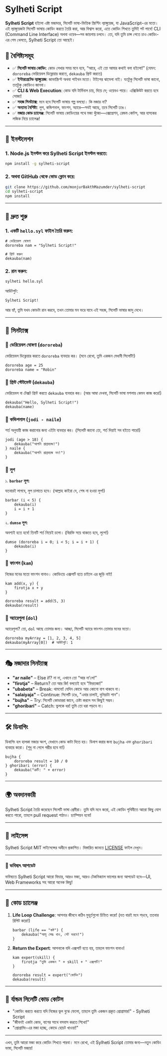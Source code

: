 
# Sylheti Script

**Sylheti Script** হইলো এক্টা মজাদার, সিলেটি ভাষা-ভিত্তিক স্ক্রিপ্টিং ল্যাঙ্গুয়েজ, যা JavaScript-এর মতো। এই ল্যাঙ্গুয়েজটা সিলেটি ভাষায় কোডিং করতে তৈরি করা, আর বিশ্বাস করো, এতে কোডিং শিখতে তুমিই পট পাবে! CLI (Command Line Interface) অথবা ওয়েব—সব জায়গায় চলবে। তো, যদি তুমি চান্স পেতে চাও কোডিং-এর গেম খেলতে, Sylheti Script তো আছেই।

## 📌 বৈশিষ্ট্যসমূহ
- ✅ **সিলেটি ভাষায় কোডিং**: কোড লেখার সময় মনে হবে, “আরে, এই তো আমার কথাই বলা হইলো!” (যেমন: `dororeba` ভেরিয়েবল ডিক্লেয়ার করতে, `dekauba` প্রিন্ট করতে)
- ✅ **ইন্টারপ্রেটেড ল্যাঙ্গুয়েজ**: জাভাস্ক্রিপ্ট অথবা পাইথন মতো। টাইপের ঝামেলা নাই। যতটুকু সিলেটি ভাষা জানো, ততটুকু কোডিংও জানবা।
- ✅ **CLI & Web Execution**: কোড যদি টার্মিনাল চায়, দিয়ে দে; ওয়েবও পারে। এক্সিকিউট করতে হবে সোজা!
- ✅ **সহজ সিনট্যাক্স**: মনে হবে সিলেটি ভাষায় গল্প বলছো। কি মজার না?
- ✅ **অন্যান্য বৈশিষ্ট্য**: লুপ, কন্ডিশনাল, ফাংশন, অ্যারে—সবই আছে, তবে সিলেটি ঢঙে।
- ✅ **মজার কোড চ্যালেঞ্জ**: সিলেটি ভাষায় কোডিংয়ের পথে মজা খুঁজো—এক্সপ্রেশন, রেন্ডম কোটস, আর হাস্যকর লজিক নিয়ে চ্যালেঞ্জ!

---

## 🔧 ইনস্টলেশন

### 1. Node.js ইনস্টল করে Sylheti Script ইনস্টল করতে:

```sh
npm install -g sylheti-script
```

### 2. অথবা GitHub থেকে কোড ক্লোন করে:

```sh
git clone https://github.com/monjurBakthMazumder/sylheti-script
cd sylheti-script
npm install
```

---

## 🚀 দ্রুত শুরু

### 1. একটি `hello.syl` ফাইল তৈরি করুন:

```sylheti
# ভেরিয়েবল ঘোষণা
dororeba nam = "Sylheti Script!"

# প্রিন্ট করুন
dekauba(nam)
```

### 2. রান করুন:

```sh
sylheti hello.syl
```

আউটপুট:
```sh
Sylheti Script!
```

আর হ্যাঁ, তুমি যখন কোডটা রান করবে, তখন তোমার মন ভরে যাবে এই সহজ, সিলেটি ভাষার জাদু দেখে।

---

## 📜 সিনট্যাক্স

### 🔹 **ভেরিয়েবল ঘোষণা (`dororeba`)**

ভেরিয়েবল ডিক্লেয়ার করতে `dororeba` ব্যবহার কর। (মনে রেখো, তুমি একজন মেধাবী সিলেটি!)

```sylheti
dororeba age = 25
dororeba name = "Robin"
```

### 🔹 **প্রিন্ট স্টেটমেন্ট (`dekauba`)**

ভেরিয়েবল বা টেক্সট প্রিন্ট করতে `dekauba` ব্যবহার কর। (আর আম্বা দেখবা, সিলেটি ভাষা মশলায় কেমন কাজ করে!)

```sylheti
dekauba("Hello, Sylheti Script!")
dekauba(name)
```

### 🔹 **কন্ডিশনাল (`jodi - naile`)**

শর্ত অনুযায়ী কাজ করানোর জন্য এইটা ব্যবহার কর। (সিলেটি জানো তো, শর্ত দিয়াই সব হইতে পারে!)

```sylheti
jodi (age > 18) {
    dekauba("আপনি প্রাপ্তবয়স্ক!")
} naile {
    dekauba("আপনি প্রাপ্তবয়স্ক নন!")
}
```

### 🔹 **লুপ**

১. **`barbar` লুপ:**

যতবারই লাগবে, লুপ চালাতে হবে। (আল্লাহ কাইরা দে, শেষ না হওয়া লুপ!)

```sylheti
barbar (i < 5) {
    dekauba(i)
    i = i + 1
}
```

২. **`dumse` লুপ:**

অবশ্যই হতে হবে! তিনটি শর্ত নিয়েই চলো। (বিরক্তি সয়ে থাকতে হবে, লুপে!)

```sylheti
dumse (dororeba i = 0; i < 5; i = i + 1) {
    dekauba(i)
}
```

### 🔹 **ফাংশন (`kam`)**

নিজের মনের মতো ফাংশন বানাও। কোডিংয়ে এক্সপার্ট হতে চাইলে এর জুড়ি নাই!

```sylheti
kam add(x, y) {
    firotja x + y
}

dororeba result = add(5, 3)
dekauba(result)
```

### 🔹 **অ্যারেগুলা (`dol`)**

অ্যারেগুলা? তো, `dol` আছে তোমার জন্য। আচ্ছা, সিলেটি অ্যারে ফাংশন তোমার মনের মতো।

```sylheti
dororeba myArray = [1, 2, 3, 4, 5]
dekauba(myArray[0])  # আউটপুট: 1
```

---

## 🎭 মজাদার সিনট্যাক্স
- **"ar naile"** – Else if? না না, এখানে তো “আর না’লে!”
- **"firotja"** – Return? তো আর কি! বলতেই হবে “ফিরতজা!”
- **"ubabeta"** – Break: থামবো! যেদিন কোডে আর কোনো বাগ থাকবে না।
- **"salaiyaja"** – Continue: সিলেটি ঢঙে, "এবার চালাই, দুনিয়াটা শান”।
- **"bujha"** – Try: সিলেটি কোডাররা জানে, চেষ্টা করলে সব কিছুই সম্ভব।
- **"ghoribari"** – Catch: ভুলকে ধর! তুমি তো ধরা পড়বে না।

---

## 🛠 ডিবাগিং

ডিবাগিং হল হালকা মজার অংশ, যেখানে কোড কাটা দিতে হয়। ডিবাগ করার জন্য `bujha` এবং `ghoribari` ব্যবহার করো। (শুধু না পেলে গম্ভীর হবে না!)

```sylheti
bujha {
    dororeba result = 10 / 0
} ghoribari (error) {
    dekauba("ত্রুটি: " + error)
}
```

---

## 🌍 অবদানকারী

Sylheti Script তৈরি করেছেন সিলেটি ভাষা প্রেমীরা। তুমি যদি মনে করো, এই কোডিং পৃথিবীতে আরো কিছু যোগ করতে পারো, তাহলে pull request পাঠাও। চ্যাম্পিয়ন হবো!

---

## 📜 লাইসেন্স

Sylheti Script MIT লাইসেন্সের অধীনে প্রকাশিত। বিস্তারিত জানতে [LICENSE](LICENSE) ফাইল দেখুন।

---

### 📝 ভবিষ্যৎ আপডেট

ভবিষ্যতে Sylheti Script আরো ফিচার, আরও মজা, আরও টেকনিক্যাল ভালোর জন্য আপডেট হবে—UI, Web Frameworks সহ আরো অনেক কিছু!

---

## 🏅 কোড চ্যালেঞ্জ

1. **Life Loop Challenge**: আপনার জীবনে কঠিন মুহূর্তগুলো চিহ্নিত করো! (যত বারই মনে পড়বে, ততবার রিপিট করো!)
   ```sylheti
   barbar (life == "কষ্ট") {
       dekauba("আলু সেদ্ধ খাও, পেট ভরবে!")
   }
   ```

2. **Return the Expert**: আপনাকে যদি এক্সপার্ট হতে হয়, তাহলে ফাংশন বানাও!
   ```sylheti
   kam expert(skill) {
       firotja "তুমি একজন " + skill + " এক্সপার্ট!"
   }

   dororeba result = expert("কোডিং")
   dekauba(result)
   ```

---

## 🎤 র্যান্ডম সিলেটি কোড কোটস

- "কোডিং করতে করতে যদি নিজের ভুল বুঝে ফেলো, তাহলে তুমি একজন প্রকৃত প্রোগ্রামার!" - Sylheti Script
- "জীবনই একটা কোড, বাগের সাথে বসবাস করতে শিখো!"
- "প্রোগ্রামিং-এর মজা হচ্ছে, কোডে হোচট খাওয়া!"

---

এখন, তুমি আরো মজা করে কোডিং শিখতে পারবা। মনে রেখো, এই Sylheti Script তোমার জন্য—নতুন কোডিং ভাষা, সিলেটি মজায়!